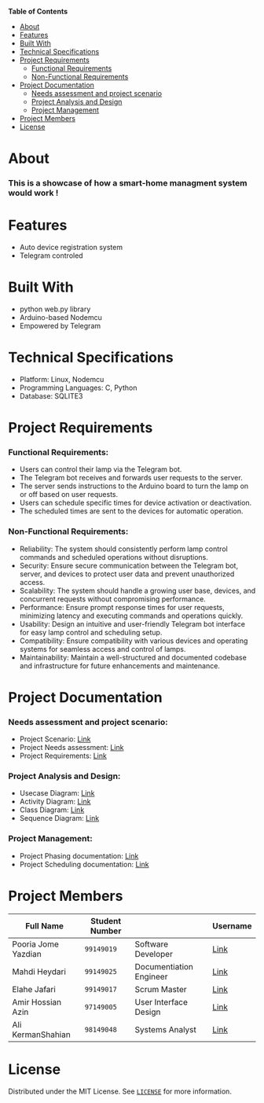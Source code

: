 **Table of Contents**
- [About](#about)
- [Features](#features)
- [Built With](#built-with)
- [Technical Specifications](#technical-specifications)
- [Project Requirements](#Project-Requirements)
  - [Functional Requirements](#Functional-Requirements)
  - [Non-Functional Requirements](#Non-Functional-Requirements)
- [Project Documentation](#Project-Documentation)
  - [Needs assessment and project scenario](#Needs-assessment-and-project-scenario)
  - [Project Analysis and Design](#Project-Analysis-and-Design)
  - [Project Management](#Project-Management)
- [Project Members](#Project-Members)
- [License](#License)

# About
### This is a showcase of how a smart-home managment system would work !

# Features
- Auto device registration system
- Telegram controled

# Built With
- python web.py library
- Arduino-based Nodemcu
- Empowered by Telegram

# Technical Specifications
- Platform: Linux, Nodemcu
- Programming Languages: C, Python
- Database: SQLITE3

# Project Requirements
### Functional Requirements:
  - Users can control their lamp via the Telegram bot.
  - The Telegram bot receives and forwards user requests to the server.
  - The server sends instructions to the Arduino board to turn the lamp on or off based on user requests.
  - Users can schedule specific times for device activation or deactivation.
  - The scheduled times are sent to the devices for automatic operation.

### Non-Functional Requirements:
  - Reliability: The system should consistently perform lamp control commands and scheduled operations without disruptions.
  - Security: Ensure secure communication between the Telegram bot, server, and devices to protect user data and prevent unauthorized access.
  - Scalability: The system should handle a growing user base, devices, and concurrent requests without compromising performance.
  - Performance: Ensure prompt response times for user requests, minimizing latency and executing commands and operations quickly.
  - Usability: Design an intuitive and user-friendly Telegram bot interface for easy lamp control and scheduling setup.
  - Compatibility: Ensure compatibility with various devices and operating systems for seamless access and control of lamps.
  - Maintainability: Maintain a well-structured and documented codebase and infrastructure for future enhancements and maintenance.

# Project Documentation
### Needs assessment and project scenario:
  - Project Scenario: [Link](docs/SCENARIO.md)
  - Project Needs assessment: [Link]()
  - Project Requirements: [Link](docs/RERUIREMENTS.md)

### Project Analysis and Design:
- Usecase Diagram: [Link](docs/Diagrams/use-case_diagram.png)
- Activity Diagram: [Link](docs/Diagrams/activity_diagram.jpg)
- Class Diagram: [Link](docs/Diagrams/class_diagram)
- Sequence Diagram: [Link](docs/Diagrams/sequence_diagram.png)

### Project Management:
  - Project Phasing documentation: [Link]()
  - Project Scheduling documentation: [Link]()

# Project Members
| Full Name | Student Number |  |Username |
| --- | --- | --- | --- |
| Pooria Jome Yazdian | `99149019` | Software Developer | [Link](https://github.com/Pooriajy) |
| Mahdi Heydari | `99149025` | Documentiation Engineer | [Link](https://github.com/MahdiHeydariCE) |
| Elahe Jafari | `99149017` | Scrum Master | [Link](http://Github.com/iamelinnile) |
| Amir Hossian Azin | `97149005` | User Interface Design | [Link](https://github.com/amir-azin) |
| Ali KermanShahian | `98149048` | Systems Analyst | [Link](https://github.com/kermanshahianali) |





# License
Distributed under the MIT License. See [`LICENSE`](LICENSE) for more information.
